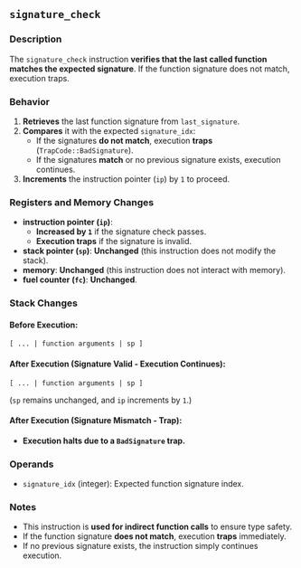 ## `signature_check`

### **Description**

The `signature_check` instruction **verifies that the last called function matches the expected signature**. If the
function signature does not match, execution traps.

### **Behavior**

1. **Retrieves** the last function signature from `last_signature`.
2. **Compares** it with the expected `signature_idx`:
    - If the signatures **do not match**, execution **traps** (`TrapCode::BadSignature`).
    - If the signatures **match** or no previous signature exists, execution continues.
3. **Increments** the instruction pointer (`ip`) by `1` to proceed.

### **Registers and Memory Changes**

- **instruction pointer (`ip`)**:
    - **Increased by `1`** if the signature check passes.
    - **Execution traps** if the signature is invalid.
- **stack pointer (`sp`)**: **Unchanged** (this instruction does not modify the stack).
- **memory**: **Unchanged** (this instruction does not interact with memory).
- **fuel counter (`fc`)**: **Unchanged**.

### **Stack Changes**

#### **Before Execution:**

```
[ ... | function arguments | sp ]
```

#### **After Execution (Signature Valid - Execution Continues):**

```
[ ... | function arguments | sp ]
```

(`sp` remains unchanged, and `ip` increments by `1`.)

#### **After Execution (Signature Mismatch - Trap):**

- **Execution halts due to a `BadSignature` trap.**

### **Operands**

- `signature_idx` (integer): Expected function signature index.

### **Notes**

- This instruction is **used for indirect function calls** to ensure type safety.
- If the function signature **does not match**, execution **traps** immediately.
- If no previous signature exists, the instruction simply continues execution.